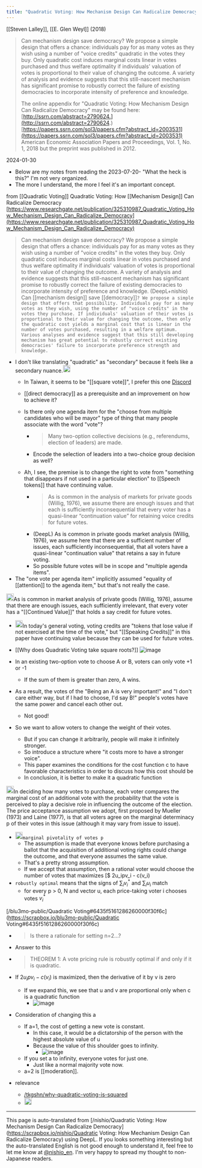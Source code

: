 ```yaml
---
title: "Quadratic Voting: How Mechanism Design Can Radicalize Democracy"
---
```


[[Steven Lalley]], [[E. Glen Weyl]] (2018)
> Can mechanism design save democracy? We propose a simple design that offers a chance: individuals pay for as many votes as they wish using a number of "voice credits" quadratic in the votes they buy. Only quadratic cost induces marginal costs linear in votes purchased and thus welfare optimality if individuals' valuation of votes is proportional to their value of changing the outcome. A variety of analysis and evidence suggests that this still-nascent mechanism has significant promise to robustly correct the failure of existing democracies to incorporate intensity of preference and knowledge.
>
>  The online appendix for "Quadratic Voting: How Mechanism Design Can Radicalize Democracy" may be found here: [http://ssrn.com/abstract=2790624.](http://ssrn.com/abstract=2790624.)
[https://papers.ssrn.com/sol3/papers.cfm?abstract_id=2003531](https://papers.ssrn.com/sol3/papers.cfm?abstract_id=2003531)
American Economic Association Papers and Proceedings, Vol. 1, No. 1, 2018
but the preprint was published in 2012.

2024-01-30
- Below are my notes from reading the 2023-07-20- "What the heck is this?" I'm not very organized.
- The more I understand, the more I feel it's an important concept.

from [[Quadratic Voting]]
Quadratic Voting: How [[Mechanism Design]] Can Radicalize Democracy
[https://www.researchgate.net/publication/325310987_Quadratic_Voting_How_Mechanism_Design_Can_Radicalize_Democracy](https://www.researchgate.net/publication/325310987_Quadratic_Voting_How_Mechanism_Design_Can_Radicalize_Democracy)
> Can mechanism design save democracy? We propose a simple design that offers a chance: individuals pay for as many votes as they wish using a number of "voice credits" in the votes they buy. Only quadratic cost induces marginal costs linear in votes purchased and thus welfare optimality if individuals' valuation of votes is proportional to their value of changing the outcome. A variety of analysis and evidence suggests that this still-nascent mechanism has significant promise to robustly correct the failure of existing democracies to incorporate intensity of preference and knowledge.
(DeepL+nishio) Can [[mechanism design]] save [[democracy]]`? We propose a simple design that offers that possibility. Individuals pay for as many votes as they wish, using the number of "voice credits" in the votes they purchase. If individuals' valuation of their votes is proportional to their value for changing the outcome, then only the quadratic cost yields a marginal cost that is linear in the number of votes purchased, resulting in a welfare optimum. Various analyses and evidence suggest that this still developing mechanism has great potential to robustly correct existing democracies' failure to incorporate preference strength and knowledge.`

- I don't like translating "quadratic" as "secondary" because it feels like a secondary nuance.<img src='https://scrapbox.io/api/pages/nishio-en/nishio/icon' alt='nishio.icon' height="19.5"/>
    - In Taiwan, it seems to be "[[square vote]]", I prefer this one [Discord](https://discord.com/channels/1087587764691808316/1093884258231267499/1114087516870561912)

    - [[direct democracy]] as a prerequisite and an improvement on how to achieve it?
    - Is there only one agenda item for the "choose from multiple candidates who will be mayor" type of thing that many people associate with the word "vote"?
        - > Many two-option collective decisions (e.g., referendums, election of leaders) are made.
        - Encode the selection of leaders into a two-choice group decision as well?
    - Ah, I see, the premise is to change the right to vote from "something that disappears if not used in a particular election" to [[Speech tokens]] that have continuing value.
        - > As is common in the analysis of markets for private goods (Willig, 1976), we assume there are enough issues and that each is sufficiently inconsequential that every voter has a quasi-linear “continuation value” for retaining voice credits for future votes.
        - (DeepL) As is common in private goods market analysis (Willig, 1976), we assume here that there are a sufficient number of issues, each sufficiently inconsequential, that all voters have a quasi-linear "continuation value" that retains a say in future voting.
        - So possible future votes will be in scope and "multiple agenda items".
- The "one vote per agenda item" implicitly assumed "equality of [[attention]] to the agenda item," but that's not really the case.


<img src='https://scrapbox.io/api/pages/nishio-en/GPT-4/icon' alt='GPT-4.icon' height="19.5"/>As is common in market analysis of private goods (Willig, 1976), assume that there are enough issues, each sufficiently irrelevant, that every voter has a "[[Continued Value]]" that holds a say credit for future votes.
- <img src='https://scrapbox.io/api/pages/nishio-en/nishio/icon' alt='nishio.icon' height="19.5"/>In today's general voting, voting credits are "tokens that lose value if not exercised at the time of the vote," but "[[Speaking Credits]]" in this paper have continuing value because they can be used for future votes.

- [[Why does Quadratic Voting take square roots?]]
![image](https://gyazo.com/790419420c09b9156f713bbfda589030/thumb/1000)
- In an existing two-option vote to choose A or B, voters can only vote +1 or -1
    - If the sum of them is greater than zero, A wins.
- As a result, the votes of the "Being an A is very important!" and "I don't care either way, but if I had to choose, I'd say B!" people's votes have the same power and cancel each other out.
    - Not good!
- So we want to allow voters to change the weight of their votes.
    - But if you can change it arbitrarily, people will make it infinitely stronger.
    - So introduce a structure where "it costs more to have a stronger voice".
    - This paper examines the conditions for the cost function c to have favorable characteristics in order to discuss how this cost should be
    - In conclusion, it is better to make it a quadratic function

<img src='https://scrapbox.io/api/pages/nishio-en/GPT-4/icon' alt='GPT-4.icon' height="19.5"/>In deciding how many votes to purchase, each voter compares the marginal cost of an additional vote with the probability that the vote is perceived to play a decisive role in influencing the outcome of the election. The price acceptance assumption we adopt, first proposed by Mueller (1973) and Laine (1977), is that all voters agree on the marginal determinacy p of their votes in this issue (although it may vary from issue to issue).
- <img src='https://scrapbox.io/api/pages/nishio-en/nishio/icon' alt='nishio.icon' height="19.5"/>`marginal pivotality of votes p`
    - The assumption is made that everyone knows before purchasing a ballot that the acquisition of additional voting rights could change the outcome, and that everyone assumes the same value.
    - That's a pretty strong assumption.
    - If we accept that assumption, then a rational voter would choose the number of votes that maximizes [$ 2u_ipv_i - c(v_i)
- `robustly optimal` means that the signs of $\sum_i v^*_i$ and $\sum_i u_i$ match
    - for every p > 0, N and vector u, each price-taking voter i chooses votes $v^*_i$

[/blu3mo-public/Quadratic Voting#6435f5161286260000f30f6c](https://scrapbox.io/blu3mo-public/Quadratic Voting#6435f5161286260000f30f6c)
- > Is there a rationale for setting n=2...?
- Answer to this
- > THEOREM 1: A vote pricing rule is robustly optimal if and only if it is quadratic.
- If $2u_ipv_i - c(v_i)$ is maximized, then the derivative of it by v is zero
    - If we expand this, we see that u and v are proportional only when c is a quadratic function
        - ![image](https://gyazo.com/1bf407b0356839250026e6a178224c72/thumb/1000)

- Consideration of changing this a
    - If a=1, the cost of getting a new vote is constant.
        - In this case, it would be a dictatorship of the person with the highest absolute value of u
        - Because the value of this shoulder goes to infinity.
            - ![image](https://gyazo.com/cdf578f6c0eee5eac996f037d8ed75d8/thumb/1000)
    - If you set a to infinity, everyone votes for just one.
        - Just like a normal majority vote now.
    - a=2 is [[moderation]].
- relevance
    - [/tkgshn/why-quadratic-voting-is-squared](https://scrapbox.io/tkgshn/why-quadratic-voting-is-squared)
    - <img src='https://scrapbox.io/api/pages/nishio-en/Quadratic Payments: A Primer/icon' alt='Quadratic Payments: A Primer.icon' height="19.5"/>



---
This page is auto-translated from [/nishio/Quadratic Voting: How Mechanism Design Can Radicalize Democracy](https://scrapbox.io/nishio/Quadratic Voting: How Mechanism Design Can Radicalize Democracy) using DeepL. If you looks something interesting but the auto-translated English is not good enough to understand it, feel free to let me know at [@nishio_en](https://twitter.com/nishio_en). I'm very happy to spread my thought to non-Japanese readers.